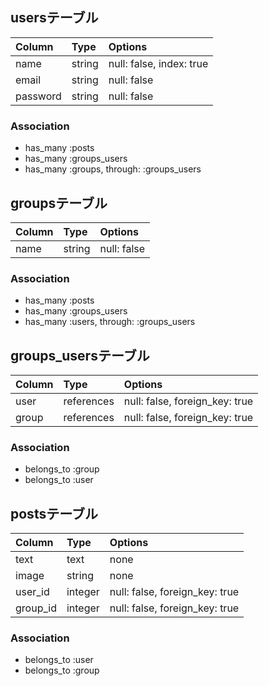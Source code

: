 ## usersテーブル

| Column  	| Type    | Options     |
| :-------	| :------ | :---------- |
| name	 	  | string  | null: false, index: true |
| email   	| string  | null: false |
| password  | string  | null: false |
### Association
- has_many :posts
- has_many :groups_users
- has_many :groups, through: :groups_users


## groupsテーブル

| Column  	| Type    | Options     |
| :-------	| :------ | :---------- |
| name      | string  | null: false |


### Association
- has_many :posts
- has_many :groups_users
- has_many :users, through: :groups_users

## groups_usersテーブル

| Column   | Type    | Options                        |
| :------- | :------ | :----------------------------- |
| user  | references | null: false, foreign_key: true |
| group | references | null: false, foreign_key: true |

### Association

- belongs_to :group
- belongs_to :user


## postsテーブル

| Column  	| Type    | Options     |
| :-------	| :------ | :---------- |
| text      | text    | none |
| image     | string  | none |
| user_id   | integer | null: false, foreign_key: true |
| group_id  | integer | null: false, foreign_key: true |

### Association
- belongs_to :user
- belongs_to :group

